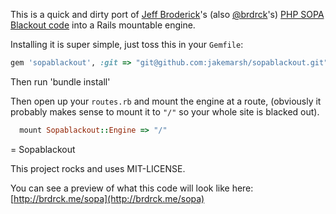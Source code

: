 This is a quick and dirty port of [Jeff Broderick](http://brdrck.me)'s (also [@brdrck](http://twitter.com/brdrck)'s) [PHP SOPA Blackout code](http://) into a Rails mountable engine.

Installing it is super simple, just toss this in your `Gemfile`:

``` ruby
gem 'sopablackout', :git => "git@github.com:jakemarsh/sopablackout.git"
```

Then run 'bundle install'

Then open up your `routes.rb` and mount the engine at a route, (obviously it probably makes sense to mount it to `"/"` so your whole site is blacked out).

``` ruby
  mount Sopablackout::Engine => "/"
```

= Sopablackout

This project rocks and uses MIT-LICENSE.

You can see a preview of what this code will look like here: [http://brdrck.me/sopa](http://brdrck.me/sopa)